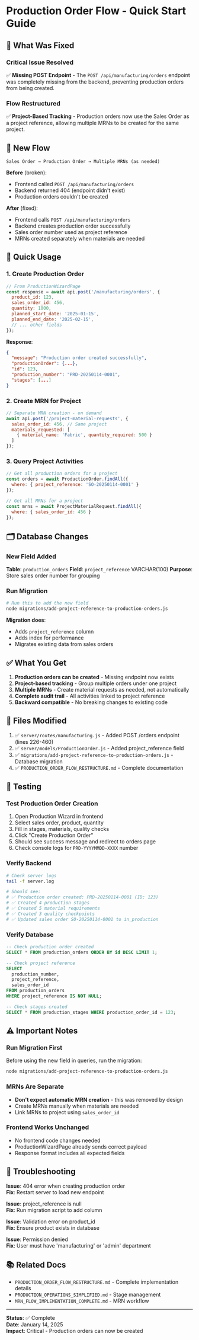 # Production Order Flow - Quick Start Guide

## 🚀 What Was Fixed

### Critical Issue Resolved
✅ **Missing POST Endpoint** - The `POST /api/manufacturing/orders` endpoint was completely missing from the backend, preventing production orders from being created.

### Flow Restructured
✅ **Project-Based Tracking** - Production orders now use the Sales Order as a project reference, allowing multiple MRNs to be created for the same project.

## 🎯 New Flow

```
Sales Order → Production Order → Multiple MRNs (as needed)
```

**Before** (broken):
- Frontend called `POST /api/manufacturing/orders`
- Backend returned 404 (endpoint didn't exist)
- Production orders couldn't be created

**After** (fixed):
- Frontend calls `POST /api/manufacturing/orders`
- Backend creates production order successfully
- Sales order number used as project reference
- MRNs created separately when materials are needed

## 📝 Quick Usage

### 1. Create Production Order

```javascript
// From ProductionWizardPage
const response = await api.post('/manufacturing/orders', {
  product_id: 123,
  sales_order_id: 456,
  quantity: 1000,
  planned_start_date: '2025-01-15',
  planned_end_date: '2025-02-15',
  // ... other fields
});
```

**Response**:
```json
{
  "message": "Production order created successfully",
  "productionOrder": {...},
  "id": 123,
  "production_number": "PRD-20250114-0001",
  "stages": [...]
}
```

### 2. Create MRN for Project

```javascript
// Separate MRN creation - on demand
await api.post('/project-material-requests', {
  sales_order_id: 456, // Same project
  materials_requested: [
    { material_name: 'Fabric', quantity_required: 500 }
  ]
});
```

### 3. Query Project Activities

```javascript
// Get all production orders for a project
const orders = await ProductionOrder.findAll({
  where: { project_reference: 'SO-20250114-0001' }
});

// Get all MRNs for a project
const mrns = await ProjectMaterialRequest.findAll({
  where: { sales_order_id: 456 }
});
```

## 🗂️ Database Changes

### New Field Added

**Table**: `production_orders`
**Field**: `project_reference` VARCHAR(100)
**Purpose**: Store sales order number for grouping

### Run Migration

```bash
# Run this to add the new field
node migrations/add-project-reference-to-production-orders.js
```

**Migration does**:
- Adds `project_reference` column
- Adds index for performance
- Migrates existing data from sales orders

## ✅ What You Get

1. **Production orders can be created** - Missing endpoint now exists
2. **Project-based tracking** - Group multiple orders under one project
3. **Multiple MRNs** - Create material requests as needed, not automatically
4. **Complete audit trail** - All activities linked to project reference
5. **Backward compatible** - No breaking changes to existing code

## 🔧 Files Modified

1. ✅ `server/routes/manufacturing.js` - Added POST /orders endpoint (lines 226-460)
2. ✅ `server/models/ProductionOrder.js` - Added project_reference field
3. ✅ `migrations/add-project-reference-to-production-orders.js` - Database migration
4. ✅ `PRODUCTION_ORDER_FLOW_RESTRUCTURE.md` - Complete documentation

## 🧪 Testing

### Test Production Order Creation

1. Open Production Wizard in frontend
2. Select sales order, product, quantity
3. Fill in stages, materials, quality checks
4. Click "Create Production Order"
5. Should see success message and redirect to orders page
6. Check console logs for `PRD-YYYYMMDD-XXXX` number

### Verify Backend

```bash
# Check server logs
tail -f server.log

# Should see:
# ✅ Production order created: PRD-20250114-0001 (ID: 123)
# ✅ Created 4 production stages
# ✅ Created 5 material requirements
# ✅ Created 3 quality checkpoints
# ✅ Updated sales order SO-20250114-0001 to in_production
```

### Verify Database

```sql
-- Check production order created
SELECT * FROM production_orders ORDER BY id DESC LIMIT 1;

-- Check project reference
SELECT 
  production_number, 
  project_reference, 
  sales_order_id 
FROM production_orders 
WHERE project_reference IS NOT NULL;

-- Check stages created
SELECT * FROM production_stages WHERE production_order_id = 123;
```

## ⚠️ Important Notes

### Run Migration First

Before using the new field in queries, run the migration:

```bash
node migrations/add-project-reference-to-production-orders.js
```

### MRNs Are Separate

- **Don't expect automatic MRN creation** - this was removed by design
- Create MRNs manually when materials are needed
- Link MRNs to project using `sales_order_id`

### Frontend Works Unchanged

- No frontend code changes needed
- ProductionWizardPage already sends correct payload
- Response format includes all expected fields

## 🐛 Troubleshooting

**Issue**: 404 error when creating production order  
**Fix**: Restart server to load new endpoint

**Issue**: project_reference is null  
**Fix**: Run migration script to add column

**Issue**: Validation error on product_id  
**Fix**: Ensure product exists in database

**Issue**: Permission denied  
**Fix**: User must have 'manufacturing' or 'admin' department

## 📚 Related Docs

- `PRODUCTION_ORDER_FLOW_RESTRUCTURE.md` - Complete implementation details
- `PRODUCTION_OPERATIONS_SIMPLIFIED.md` - Stage management
- `MRN_FLOW_IMPLEMENTATION_COMPLETE.md` - MRN workflow

---

**Status**: ✅ Complete  
**Date**: January 14, 2025  
**Impact**: Critical - Production orders can now be created